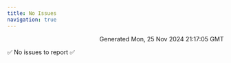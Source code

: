```yaml
---
title: No Issues
navigation: true
---
```


<p style="text-align:right;color:#cccs">
Generated Mon, 25 Nov 2024 21:17:05 GMT
</p>
<p>✅ No issues to report ✅</p>



